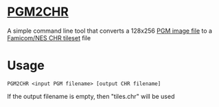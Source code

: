 # [PGM2CHR](https://github.com/StevenSYS/PGM2CHR)
A simple command line tool that converts a 128x256 [PGM image file](https://en.wikipedia.org/wiki/Netpbm) to a [Famicom/NES CHR tileset](https://www.nesdev.org/wiki/PPU_pattern_tables) file

# Usage

`PGM2CHR <input PGM filename> [output CHR filename]`

If the output filename is empty, then "tiles.chr" will be used
